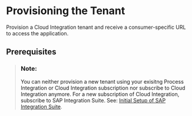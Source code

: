 <!-- loio7439b3c34d614ccd896bae7f012845c8 -->

# Provisioning the Tenant

Provision a Cloud Integration tenant and receive a consumer-specific URL to access the application.



<a name="loio7439b3c34d614ccd896bae7f012845c8__prereq_nrz_1p1_1gb"/>

## Prerequisites

> ### Note:  
> You can neither provision a new tenant using your exisitng Process Integration or Cloud Integration subscription nor subscribe to Cloud Integration anymore. For a new subscription of Cloud Integration, subscribe to SAP Integration Suite. See: [Initial Setup of SAP Integration Suite](https://help.sap.com/docs/SAP_INTEGRATION_SUITE/51ab953548be4459bfe8539ecaeee98d/3dcf507f92f54597bc203600bf8f94c5.html?version=CLOUD).

